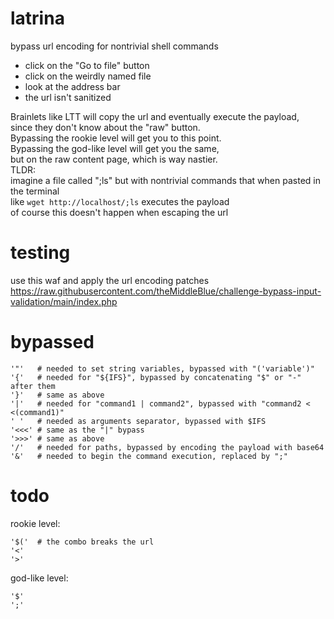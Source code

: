 # latrina
bypass url encoding for nontrivial shell commands

* click on the "Go to file" button
* click on the weirdly named file
* look at the address bar
* the url isn't sanitized

Brainlets like LTT will copy the url and eventually execute the payload,  
since they don't know about the "raw" button.  
Bypassing the rookie level will get you to this point.  
Bypassing the god-like level will get you the same,   
but on the raw content page, which is way nastier.  
TLDR:  
imagine a file called ";ls" but with nontrivial commands that when pasted in the terminal  
like ```wget http://localhost/;ls``` executes the payload  
of course this doesn't happen when escaping the url

# testing
use this waf and apply the url encoding patches  
https://raw.githubusercontent.com/theMiddleBlue/challenge-bypass-input-validation/main/index.php

# bypassed
```
'"'   # needed to set string variables, bypassed with "('variable')"
'{'   # needed for "${IFS}", bypassed by concatenating "$" or "-" after them
'}'   # same as above
'|'   # needed for "command1 | command2", bypassed with "command2 < <(command1)"
' '   # needed as arguments separator, bypassed with $IFS
'<<<' # same as the "|" bypass
'>>>' # same as above
'/'   # needed for paths, bypassed by encoding the payload with base64
'&'   # needed to begin the command execution, replaced by ";"
```

# todo
rookie level:
```
'$('  # the combo breaks the url
'<'
'>'
```

god-like level:
```
'$'
';'
```
